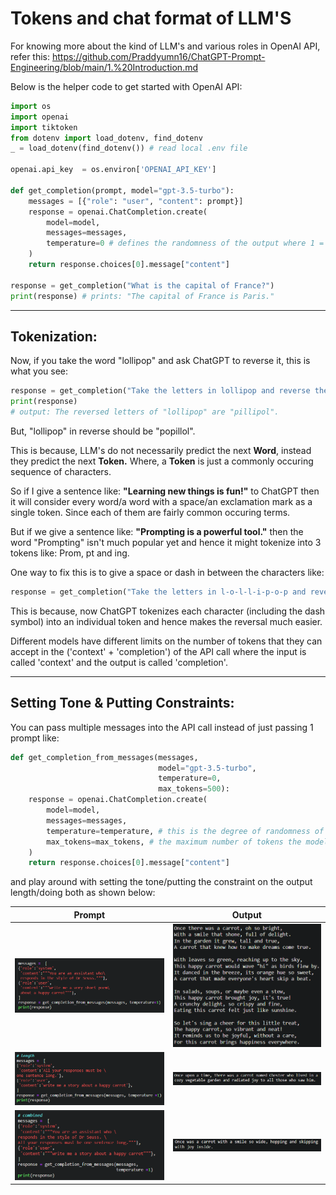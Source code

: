 # Tokens and chat format of LLM'S

For knowing more about the kind of LLM's and various roles in OpenAI API, refer this: https://github.com/Praddyumn16/ChatGPT-Prompt-Engineering/blob/main/1.%20Introduction.md

Below is the helper code to get started with OpenAI API:

```python
import os
import openai
import tiktoken
from dotenv import load_dotenv, find_dotenv
_ = load_dotenv(find_dotenv()) # read local .env file

openai.api_key  = os.environ['OPENAI_API_KEY']

def get_completion(prompt, model="gpt-3.5-turbo"):
    messages = [{"role": "user", "content": prompt}]
    response = openai.ChatCompletion.create(
        model=model,
        messages=messages,
        temperature=0 # defines the randomness of the output where 1 = most random, 0 = most consistent.
    )
    return response.choices[0].message["content"]

response = get_completion("What is the capital of France?")
print(response) # prints: "The capital of France is Paris."
```

---

## Tokenization:

Now, if you take the word "lollipop" and ask ChatGPT to reverse it, this is what you see:

```python
response = get_completion("Take the letters in lollipop and reverse them")
print(response)
# output: The reversed letters of "lollipop" are "pillipol".
```

But, "lollipop" in reverse should be "popillol".

This is because, LLM's do not necessarily predict the next **Word**, instead they predict the next **Token.**
Where, a **Token** is just a commonly occuring sequence of characters.

So if I give a sentence like: **"Learning new things is fun!"** to ChatGPT then it will consider every word/a word with a space/an exclamation mark as a single token. Since each of them are fairly common occuring terms.

But if we give a sentence like: **"Prompting is a powerful tool."** then the word "Prompting" isn't much popular yet and hence it might tokenize into 3 tokens like: Prom, pt and ing.

One way to fix this is to give a space or dash in between the characters like:

```python
response = get_completion("Take the letters in l-o-l-l-i-p-o-p and reverse them")
```

This is because, now ChatGPT tokenizes each character (including the dash symbol) into an individual token and hence makes the reversal much easier.

Different models have different limits on the number of tokens that they can accept in the ('context' + 'completion') of the API call where the input is called 'context' and the output is called 'completion'.

---

## Setting Tone & Putting Constraints:

You can pass multiple messages into the API call instead of just passing 1 prompt like:

```python
def get_completion_from_messages(messages,
                                 model="gpt-3.5-turbo",
                                 temperature=0,
                                 max_tokens=500):
    response = openai.ChatCompletion.create(
        model=model,
        messages=messages,
        temperature=temperature, # this is the degree of randomness of the model's output
        max_tokens=max_tokens, # the maximum number of tokens the model can ouptut
    )
    return response.choices[0].message["content"]
```

and play around with setting the tone/putting the constraint on the output length/doing both as shown below:

|          Prompt          |          Output          |
| :----------------------: | :----------------------: |
|  ![Alt text](image.png)  | ![Alt text](image-1.png) |
| ![Alt text](image-2.png) | ![Alt text](image-3.png) |
| ![Alt text](image-5.png) | ![Alt text](image-4.png) |
